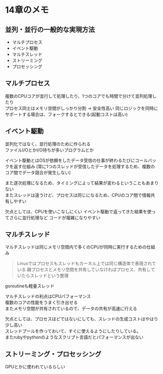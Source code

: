 # 14章のメモ

## 並列・並行の一般的な実現方法

* マルチプロセス
* イベント駆動
* マルチスレッド
* ストリーミング
* プロセッシング

## マルチプロセス

複数のCPUコアが並行して処理したり、1つのコアでも時間で分けて並列処理したり  
プロセス同士はメモリ空間がしっかり分割 -> 安全性高い
同じロジックを同時にサポートする場合は、フォークするとできる(起動コストは高い)

## イベント駆動

並列化ではなく、並行処理のために作られる  
ファイルI/OとかI/O待ちが多いプログラムとか  

イベント駆動とはOSが依頼をしたデータ受信の仕事が終わるたびにコールバックを返す仕組み
(常に1つのスレッドが受信したデータを処理するため、複数のコア間でデータ競合が発生しない)

また逐次処理になるため、タイミングによって結果が変わるということもあまりない  
またスレッドは違うけど、プロセスは同じになるため、CPUのコア間で情報共有しやすい

欠点としては、CPUを使いこなしにくい
イベント駆動で返ってきた結果を使ってさらに並行処理など
コードが複雑になりやすい

## マルチスレッド

マルチスレッドは同じメモリ空間内で多くのCPUが同時に実行するための仕組み

> Linuxではプロセスもスレッドもカーネル上では同じ構造体で表現されている
> 親プロセスとメモリ空間を共有していなければプロセス、共有していたらスレッドという整理

goroutineも軽量スレッド

マルチスレッドの利点はCPUパフォーマンス  
複数のコアの性能をうまく引き出せる  
またメモリ空間が共有されているので、データの共有が高速に行える

欠点としては、プロセスほどではないにしても、スレッドの生成コストはやはり少し高い  
スレッドプールを作っておいて、すぐに使えるようにしたりしている。  
またrubyやpythonのようなスクリプト言語だとパフォーマンスが出ない

## ストリーミング・プロセッシング

GPUとかに使われているらしい  

